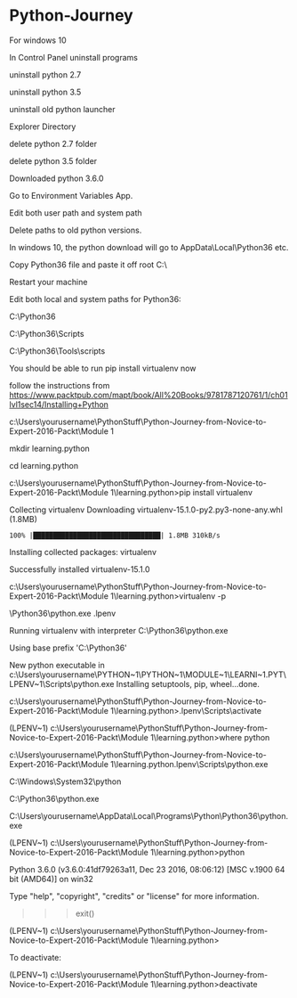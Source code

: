 # Python-Journey
For windows 10

In Control Panel uninstall programs

uninstall python 2.7

uninstall python 3.5

uninstall old python launcher

Explorer Directory

delete python 2.7 folder

delete python 3.5 folder

Downloaded python 3.6.0

Go to Environment Variables App.

Edit both user path and system path

Delete paths to old python versions.

In windows 10, the python download will go to AppData\Local\Python36 etc.

Copy Python36 file and paste it off root C:\

Restart your machine

Edit both local and system paths for Python36:

C:\Python36

C:\Python36\Scripts

C:\Python36\Tools\scripts

You should be able to run pip install virtualenv now

follow the instructions from https://www.packtpub.com/mapt/book/All%20Books/9781787120761/1/ch01lvl1sec14/Installing+Python

c:\Users\yourusername\PythonStuff\Python-Journey-from-Novice-to-Expert-2016-Packt\Module 1

mkdir learning.python

cd learning.python

c:\Users\yourusername\PythonStuff\Python-Journey-from-Novice-to-Expert-2016-Packt\Module 1\learning.python>pip install virtualenv

Collecting virtualenv
  Downloading virtualenv-15.1.0-py2.py3-none-any.whl (1.8MB)
  
    100% |████████████████████████████████| 1.8MB 310kB/s
    
Installing collected packages: virtualenv

Successfully installed virtualenv-15.1.0

c:\Users\yourusername\PythonStuff\Python-Journey-from-Novice-to-Expert-2016-Packt\Module 1\learning.python>virtualenv -p

\Python36\python.exe .lpenv

Running virtualenv with interpreter C:\Python36\python.exe

Using base prefix 'C:\\Python36'

New python executable in c:\Users\yourusername\PYTHON~1\PYTHON~1\MODULE~1\LEARNI~1.PYT\LPENV~1\Scripts\python.exe
Installing setuptools, pip, wheel...done.

c:\Users\yourusername\PythonStuff\Python-Journey-from-Novice-to-Expert-2016-Packt\Module 1\learning.python>.lpenv\Scripts\activate

(LPENV~1) c:\Users\yourusername\PythonStuff\Python-Journey-from-Novice-to-Expert-2016-Packt\Module 1\learning.python>where python

c:\Users\yourusername\PythonStuff\Python-Journey-from-Novice-to-Expert-2016-Packt\Module 1\learning.python\.lpenv\Scripts\python.exe

C:\Windows\System32\python

C:\Python36\python.exe

C:\Users\yourusername\AppData\Local\Programs\Python\Python36\python.exe

(LPENV~1) c:\Users\yourusername\PythonStuff\Python-Journey-from-Novice-to-Expert-2016-Packt\Module 1\learning.python>python

Python 3.6.0 (v3.6.0:41df79263a11, Dec 23 2016, 08:06:12) [MSC v.1900 64 bit (AMD64)] on win32

Type "help", "copyright", "credits" or "license" for more information.

>>> exit()

(LPENV~1) c:\Users\yourusername\PythonStuff\Python-Journey-from-Novice-to-Expert-2016-Packt\Module 1\learning.python>

To deactivate:

(LPENV~1) c:\Users\yourusername\PythonStuff\Python-Journey-from-Novice-to-Expert-2016-Packt\Module 1\learning.python>deactivate


